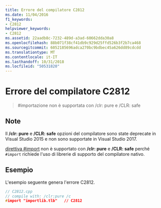 ```yaml
---
title: Errore del compilatore C2812
ms.date: 11/04/2016
f1_keywords:
- C2812
helpviewer_keywords:
- C2812
ms.assetid: 22aadb8c-7232-489d-a3ad-60662dda30a8
ms.openlocfilehash: 88b071f38cf41db9c929d25ffd526b3f2b7ca468
ms.sourcegitcommit: 6052185696adca270bc9bdbec45a626dd89cdcdd
ms.translationtype: MT
ms.contentlocale: it-IT
ms.lasthandoff: 10/31/2018
ms.locfileid: "50531820"
---
```

# <a name="compiler-error-c2812"></a>Errore del compilatore C2812

> \#importazione non è supportata con /clr: pure e /CLR: safe

## <a name="remarks"></a>Note

Il **/clr: pure** e **/CLR: safe** opzioni del compilatore sono state deprecate in Visual Studio 2015 e non sono supportate in Visual Studio 2017.

[direttiva #import](../../preprocessor/hash-import-directive-cpp.md) non è supportato con **/clr: pure** e **/CLR: safe** perché `#import` richiede l'uso di librerie di supporto del compilatore nativo.

## <a name="example"></a>Esempio

L'esempio seguente genera l'errore C2812.

```cpp
// C2812.cpp
// compile with: /clr:pure /c
#import "importlib.tlb"   // C2812
```